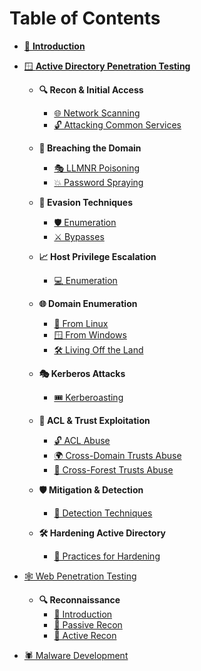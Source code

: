 # Table of Contents  

* [🚀 **Introduction**](README.md)  

* [🪟 **Active Directory Penetration Testing**](active-directory-penetration-testing/README.md)

  * **🔍 Recon & Initial Access**  
    * [🌐 Network Scanning](active-directory-penetration-testing/README.md)  
    * [🔓 Attacking Common Services](active-directory-penetration-testing/README.md)

  * **🚪 Breaching the Domain**
    * [🎭 LLMNR Poisoning](active-directory-penetration-testing/attacks/llmnr-poisoning.md) 
    * [💥 Password Spraying](active-directory-penetration-testing/attacks/password-spraying.md)   

  * **🔐 Evasion Techniques**  
    * [🛡️ Enumeration](active-directory-penetration-testing/security-controls/security-controls-enumeration.md)  
    * [⚔️ Bypasses](active-directory-penetration-testing/security-controls/security-controls-bypass.md)  

  * **📈 Host Privilege Escalation**  
    * [💻 Enumeration](active-directory-penetration-testing/privilege-escalation.md)  

  * **🌐 Domain Enumeration**  
    * [🐧 From Linux](active-directory-penetration-testing/enumeration/domain-enumeration-linux.md)  
    * [🪟 From Windows](active-directory-penetration-testing/enumeration/domain-enumeration-windows.md)  
    * [🛠️ Living Off the Land](active-directory-penetration-testing/enumeration/living-off-the-land.md)  

  * **🎭 Kerberos Attacks**  
    * [🎟️ Kerberoasting](active-directory-penetration-testing/attacks/Kerberoasting.md)  

  * **📜 ACL & Trust Exploitation**  
    * [🔓 ACL Abuse](active-directory-penetration-testing/README.md)  
    * [🌍 Cross-Domain Trusts Abuse](active-directory-penetration-testing/README.md)  
    * [🌳 Cross-Forest Trusts Abuse](active-directory-penetration-testing/README.md)  

  * **🛡️ Mitigation & Detection**  
    * [👀 Detection Techniques](active-directory-penetration-testing/security-controls/mitigation-and-detection.md)  

  * **🛠️ Hardening Active Directory**  
    * [🔧 Practices for Hardening](active-directory-penetration-testing/README.md)

* [🕸️ Web Penetration Testing](web-app-penetration-testing/README.md)
  * **🔍 Reconnaissance** 
    * [📘 Introduction](web-app-penetration-testing/Recon/reconnaissance.md)  
    * [📡 Passive Recon](web-app-penetration-testing/Recon/passive-reconnaissance.md)
    * [🔎 Active Recon](web-app-penetration-testing/Recon/active-reconnaissance.md)

* [🕷️ Malware Development](web-app-penetration-testing/README.md)